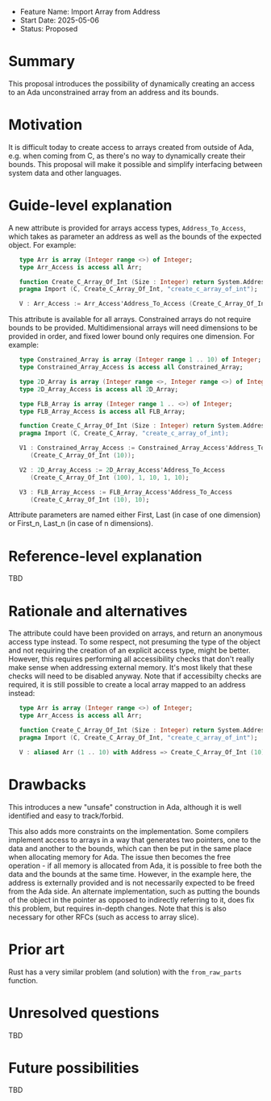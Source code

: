 - Feature Name: Import Array from Address
- Start Date: 2025-05-06
- Status: Proposed

Summary
=======

This proposal introduces the possibility of dynamically creating an access to
an Ada unconstrained array from an address and its bounds.

Motivation
==========

It is difficult today to create access to arrays created from outside of Ada,
e.g. when coming from C, as there's no way to dynamically create their
bounds. This proposal will make it possible and simplify interfacing
between system data and other languages.

Guide-level explanation
=======================

A new attribute is provided for arrays access types, `Address_To_Access`, which
takes as parameter an address as well as the bounds of the expected object.
For example:

```ada
   type Arr is array (Integer range <>) of Integer;
   type Arr_Access is access all Arr;

   function Create_C_Array_Of_Int (Size : Integer) return System.Address;
   pragma Import (C, Create_C_Array_Of_Int, "create_c_array_of_int");

   V : Arr_Access := Arr_Access'Address_To_Access (Create_C_Array_Of_Int (10), 1, 10);
```

This attribute is available for all arrays. Constrained arrays do not require
bounds to be provided. Multidimensional arrays will need dimensions to
be provided in order, and fixed lower bound only requires one dimension. For
example:

```ada
   type Constrained_Array is array (Integer range 1 .. 10) of Integer;
   type Constrained_Array_Access is access all Constrained_Array;

   type 2D_Array is array (Integer range <>, Integer range <>) of Integer;
   type 2D_Array_Access is access all 2D_Array;

   type FLB_Array is array (Integer range 1 .. <>) of Integer;
   type FLB_Array_Access is access all FLB_Array;

   function Create_C_Array_Of_Int (Size : Integer) return System.Address;
   pragma Import (C, Create_C_Array, "create_c_array_of_int);

   V1 : Constrained_Array_Access := Constrained_Array_Access'Address_To_Access
      (Create_C_Array_Of_Int (10));

   V2 : 2D_Array_Access := 2D_Array_Access'Address_To_Access
      (Create_C_Array_Of_Int (100), 1, 10, 1, 10);

   V3 : FLB_Array_Access := FLB_Array_Access'Address_To_Access
      (Create_C_Array_Of_Int (10), 10);
```

Attribute parameters are named either First, Last (in case of one dimension)
or First_n, Last_n (in case of n dimensions).

Reference-level explanation
===========================

TBD


Rationale and alternatives
==========================

The attribute could have been provided on arrays, and return an anonymous
access type instead. To some respect, not presuming the type of the object
and not requiring the creation of an explicit access type, might be better.
However, this requires performing all accessibility checks that don't really
make sense when addressing external memory. It's most likely that these checks
will need to be disabled anyway. Note that if accessibilty checks are required,
it is still possible to create a local array mapped to an address instead:

```ada
   type Arr is array (Integer range <>) of Integer;
   type Arr_Access is access all Arr;

   function Create_C_Array_Of_Int (Size : Integer) return System.Address;
   pragma Import (C, Create_C_Array_Of_Int, "create_c_array_of_int");

   V : aliased Arr (1 .. 10) with Address => Create_C_Array_Of_Int (10);
```

Drawbacks
=========

This introduces a new "unsafe" construction in Ada, although it is well identified
and easy to track/forbid.

This also adds more constraints on the implementation. Some compilers implement
access to arrays in a way that generates two pointers, one to the data and
another to the bounds, which can then be put in the same place when allocating
memory for Ada. The issue then becomes the free operation - if all memory is
allocated from Ada, it is possible to free both the data and the bounds at
the same time. However, in the example here, the address is externally provided
and is not necessarily expected to be freed from the Ada side. An alternate
implementation, such as putting the bounds of the object in the pointer as
opposed to indirectly referring to it, does fix this problem, but requires in-depth
changes. Note that this is also necessary for other RFCs (such as access to array
slice).

Prior art
=========

Rust has a very similar problem (and solution) with the `from_raw_parts`
function.

Unresolved questions
====================

TBD

Future possibilities
====================

TBD
